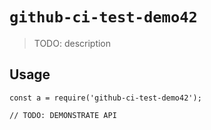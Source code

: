 
# `github-ci-test-demo42`

> TODO: description

## Usage

```
const a = require('github-ci-test-demo42');

// TODO: DEMONSTRATE API
```

